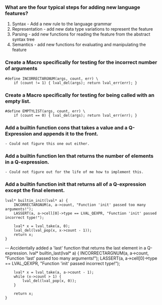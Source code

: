 ### What are the four typical steps for adding new language features?

1) Syntax - Add a new rule to the language grammar
2) Representation - add new data type variations to represent the feature
3) Parsing - add new functions for reading the feature from the abstract syntax tree
4) Semantics - add new functions for evaluating and manipulating the feature

### Create a Macro specifically for testing for the incorrect number of arguments 
	#define INCORRECTARGNUM(args, count, err) \
		if (count != 1) { lval_del(args); return lval_err(err); }
		
### Create a Macro specifically for testing for being called with an empty list.
	#define EMPTYLIST(args, count, err) \
		if (count == 0) { lval_del(args); return lval_err(err); }
		
### Add a builtin function cons that takes a value and a Q-Expression and appends it to the front.
	- Could not figure this one out either.

### Add a builtin function len that returns the number of elements in a Q-expression.
	- Could not figure out for the life of me how to implement this.


### Add a builtin function init that returns all of a Q-expression except the final element.
	lval* builtin_init(lval* a) {
		INCORRECTARGNUM(a, a->count, "Function 'init' passed too many arguments!");
		LASSERT(a, a->cell[0]->type == LVAL_QEXPR, "Function 'init' passed incorrect type!");
	
		lval* x = lval_take(a, 0);
		lval_del(lval_pop(x, x->count - 1));
		return x;
	}

-- Accidentally added a 'last' function that returns the last element in a Q-expression.
	lval* builtin_last(lval* a) {
		INCORRECTARGNUM(a, a->count, "Function 'last' passed too many arguments!");
		LASSERT(a, a->cell[0]->type == LVAL_QEXPR, "Function 'init' passed incorrect type!");
	
		lval* x = lval_take(a, a->count - 1);
		while (x->count > 1) {
			lval_del(lval_pop(x, 0));
		}
	
		return x;
	}